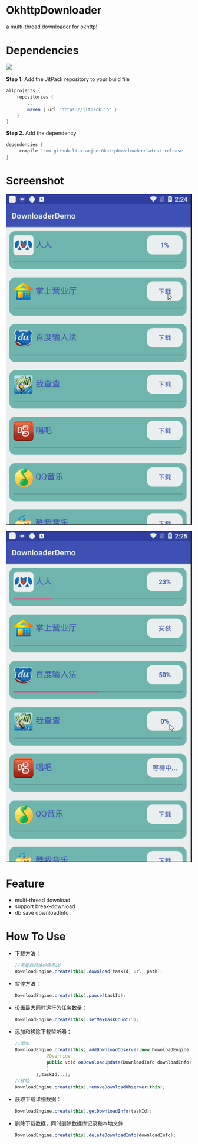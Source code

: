 # OkhttpDownloader
a multi-thread downloader for okhttp!



# Dependencies

[![](https://jitpack.io/v/li-xiaojun/OkhttpDownloader.svg)](https://jitpack.io/#li-xiaojun/OkhttpDownloader)

**Step 1.** Add the JitPack repository to your build file

```groovy
allprojects {
	repositories {
		...
		maven { url 'https://jitpack.io' }
	}
}
```

**Step 2.** Add the dependency

```groovy
dependencies {
	 compile 'com.github.li-xiaojun:OkhttpDownloader:latest release'
}
```



# Screenshot

![1](.\screenshot\1.gif)



![2](.\screenshot\2.gif)

# Feature

- multi-thread download
- support break-download
- db save downloadInfo





# How To Use

- 下载方法：

  ```java
  //需要自己维护任务id
  DownloadEngine.create(this).download(taskId, url, path);
  ```

- 暂停方法：

  ```java
  DownloadEngine.create(this).pause(taskId);
  ```

- 设置最大同时运行的任务数量：

  ```java
  DownloadEngine.create(this).setMaxTaskCount(5);
  ```

- 添加和移除下载监听器：

  ```java
  //添加
  DownloadEngine.create(this).addDownloadObserver(new DownloadEngine.DownloadObserver() {
              @Override
              public void onDownloadUpdate(DownloadInfo downloadInfo) {
              }
          },taskId...);
  //移除
  DownloadEngine.create(this).removeDownloadObserver(this);
  ```

- 获取下载详细数据：

  ```java
  DownloadEngine.create(this).getDownloadInfo(taskId);
  ```

- 删除下载数据，同时删除数据库记录和本地文件：

  ```java
  DownloadEngine.create(this).deleteDownloadInfo(downloadInfo);
  ```

  ​